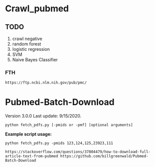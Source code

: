 # Crawl_pubmed

## TODO
1. crawl negative
2. random forest
3. logistic regression
4. SVM
5. Naive Bayes Classifier
### FTH
`https://ftp.ncbi.nlm.nih.gov/pub/pmc/`


# Pubmed-Batch-Download

Version 3.0.0  Last update: 9/15/2020.

```
python fetch_pdfs.py [-pmids or -pmf] [optional arguments]
```

**Example script usage:**

```
python fetch_pdfs.py -pmids 123,124,125,23923,111
```

`https://stackoverflow.com/questions/37804479/how-to-download-full-article-text-from-pubmed
https://github.com/billgreenwald/Pubmed-Batch-Download`
